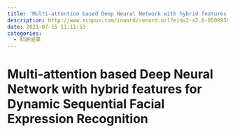 ```yaml
---
title: 'Multi-attention based Deep Neural Network with hybrid features for Dynamic Sequential Facial Expression Recognition'
description: http://www.scopus.com/inward/record.url?eid=2-s2.0-85099591219&partnerID=MN8TOARS
date: 2021-07-15 11:11:53
categories:
  - 科研成果
---
```


# Multi-attention based Deep Neural Network with hybrid features for Dynamic Sequential Facial Expression Recognition